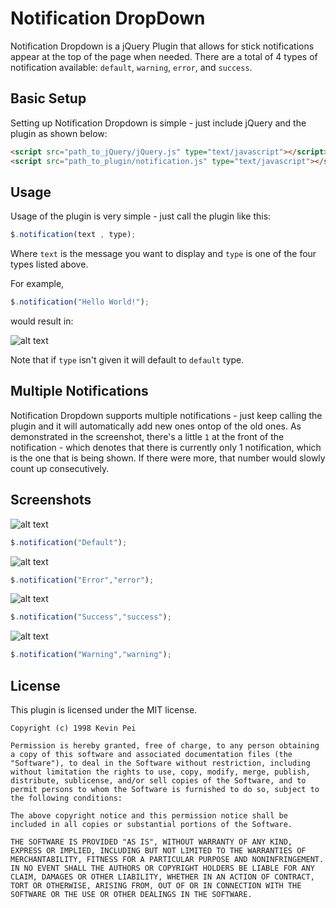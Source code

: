 Notification DropDown
=================

Notification Dropdown is a jQuery Plugin that allows for stick notifications appear at the top of the page when needed. 
There are a total of 4 types of notification available: `default`, `warning`, `error`, and `success`.

Basic Setup
-----------------
Setting up Notification Dropdown is simple - just include jQuery and the plugin as shown below:
 ```html
<script src="path_to_jQuery/jQuery.js" type="text/javascript"></script>
<script src="path_to_plugin/notification.js" type="text/javascript"></script>
 ```

Usage
---------
Usage of the plugin is very simple - just call the plugin like this:
```javascript
$.notification(text , type);
```
Where `text` is the message you want to display and `type` is one of the four types listed above.

For example,
```javascript
$.notification("Hello World!");
```
would result in:
  
![alt text](https://raw.github.com/kpsuperplane/plugin-collection/master/notification/screenshots/default.PNG "Hello World!")
  
Note that if `type` isn't given it will default to `default` type.

Multiple Notifications
-----------------------------
Notification Dropdown supports multiple notifications - just keep calling the plugin and it will automatically add new ones ontop of the old ones. As demonstrated in the screenshot, there's a little `1` at the front of the notification - which denotes that there is currently only 1 notification, which is the one that is being shown.  If there were more, that number would slowly count up consecutively. 

Screenshots
-----------------
![alt text](https://raw.github.com/kpsuperplane/plugin-collection/master/notification/screenshots/default2.png "Default type")
```javascript
$.notification("Default");
```
  
![alt text](https://raw.github.com/kpsuperplane/plugin-collection/master/notification/screenshots/error.png "Error - uh oh!")
```javascript
$.notification("Error","error");
```
  
![alt text](https://raw.github.com/kpsuperplane/plugin-collection/master/notification/screenshots/success.png "Success! Yay!")
```javascript
$.notification("Success","success");
```
  
![alt text](https://raw.github.com/kpsuperplane/plugin-collection/master/notification/screenshots/warning.png "Warning - better watch out")
```javascript
$.notification("Warning","warning");
```

License
-----------
This plugin is licensed under the MIT license.
```
Copyright (c) 1998 Kevin Pei

Permission is hereby granted, free of charge, to any person obtaining a copy of this software and associated documentation files (the "Software"), to deal in the Software without restriction, including without limitation the rights to use, copy, modify, merge, publish, distribute, sublicense, and/or sell copies of the Software, and to permit persons to whom the Software is furnished to do so, subject to the following conditions:

The above copyright notice and this permission notice shall be included in all copies or substantial portions of the Software.

THE SOFTWARE IS PROVIDED "AS IS", WITHOUT WARRANTY OF ANY KIND, EXPRESS OR IMPLIED, INCLUDING BUT NOT LIMITED TO THE WARRANTIES OF MERCHANTABILITY, FITNESS FOR A PARTICULAR PURPOSE AND NONINFRINGEMENT. IN NO EVENT SHALL THE AUTHORS OR COPYRIGHT HOLDERS BE LIABLE FOR ANY CLAIM, DAMAGES OR OTHER LIABILITY, WHETHER IN AN ACTION OF CONTRACT, TORT OR OTHERWISE, ARISING FROM, OUT OF OR IN CONNECTION WITH THE SOFTWARE OR THE USE OR OTHER DEALINGS IN THE SOFTWARE.
```